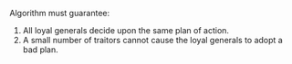 
Algorithm must guarantee:
1. All loyal generals decide upon the same plan of action.
2. A small number of traitors cannot cause the loyal generals to adopt a bad plan.

